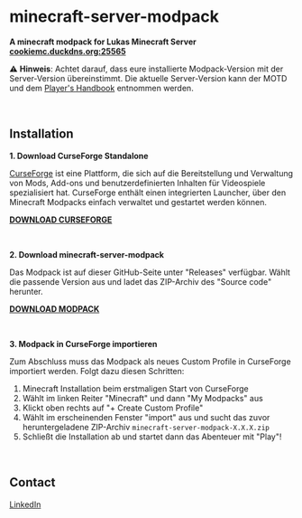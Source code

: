 <!-------------------------------------- 
# HEADER
--------------------------------------->

# minecraft-server-modpack

**A minecraft modpack for Lukas Minecraft Server [cookiemc.duckdns.org:25565]()**

⚠️ **Hinweis**: Achtet darauf, dass eure installierte Modpack-Version mit der Server-Version übereinstimmt. Die aktuelle Server-Version kann der MOTD und dem [Player's Handbook](https://lukasschroeder.notion.site/Player-s-Handbook-1d410b6a56874a01932b5ff7bae7789b?pvs=4) entnommen werden.


<!-------------------------------------- 
# INSTALLATION
--------------------------------------->
<br />

## Installation

**1. Download CurseForge Standalone**

[CurseForge](https://www.curseforge.com/) ist eine Plattform, die sich auf die Bereitstellung und Verwaltung von Mods, Add-ons und benutzerdefinierten Inhalten für Videospiele spezialisiert hat. CurseForge enthält einen integrierten Launcher, über den Minecraft Modpacks einfach verwaltet und gestartet werden können.

[**DOWNLOAD CURSEFORGE**](https://www.curseforge.com/download/app#download-options)

<br />

**2. Download minecraft-server-modpack**

Das Modpack ist auf dieser GitHub-Seite unter "Releases" verfügbar. Wählt die passende Version aus und ladet das ZIP-Archiv des "Source code" herunter.

[**DOWNLOAD MODPACK**](https://github.com/lukasschr/minecraft-server-modpack/releases)

<br />

**3. Modpack in CurseForge importieren**

Zum Abschluss muss das Modpack als neues Custom Profile in CurseForge importiert werden. Folgt dazu diesen Schritten:

1. Minecraft Installation beim erstmaligen Start von CurseForge
2. Wählt im linken Reiter "Minecraft" und dann "My Modpacks" aus
3. Klickt oben rechts auf "+ Create Custom Profile"
4. Wählt im erscheinenden Fenster "import" aus und sucht das zuvor heruntergeladene ZIP-Archiv `minecraft-server-modpack-X.X.X.zip`
5. Schließt die Installation ab und startet dann das Abenteuer mit "Play"!


<!-------------------------------------- 
# CONTACT
--------------------------------------->
<br />

## Contact

[LinkedIn](https://www.linkedin.com/in/lukasschr/)
